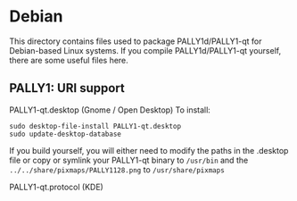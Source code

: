 
Debian
====================
This directory contains files used to package PALLY1d/PALLY1-qt
for Debian-based Linux systems. If you compile PALLY1d/PALLY1-qt yourself, there are some useful files here.

## PALLY1: URI support ##


PALLY1-qt.desktop  (Gnome / Open Desktop)
To install:

	sudo desktop-file-install PALLY1-qt.desktop
	sudo update-desktop-database

If you build yourself, you will either need to modify the paths in
the .desktop file or copy or symlink your PALLY1-qt binary to `/usr/bin`
and the `../../share/pixmaps/PALLY1128.png` to `/usr/share/pixmaps`

PALLY1-qt.protocol (KDE)

